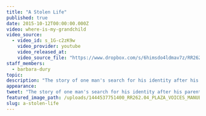 ```yaml
---
title: "A Stolen Life"
published: true
date: 2015-10-12T00:00:00.000Z
video: where-is-my-grandchild
video_source:
  - video_id: s_1G-c2zK9w
    video_provider: youtube
    video_released_at:
    video_source_file: "https://www.dropbox.com/s/6himsdo4ldmav7z/RR262.04_PLAZA_VOICES_MANUEL_10_10_2015-H264_1080p.mov?dl=0"
staff_members:
  - barbara-dury
topic:
description: "The story of one man's search for his identity after his parents disappeared during Argentina's military dictatorship."
appearance:
tweet: "The story of one man's search for his identity after his parents disappeared during Argentina's military dictatorship."
featured_image_path: /uploads/1444537751400_RR262.04_PLAZA_VOICES_MANUEL_10_10_2015.jpg
slug: a-stolen-life
---
```

